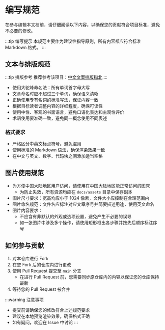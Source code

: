 # 编写规范

在参与编辑本文档前，请仔细阅读以下内容，以确保您的贡献符合项目标准，避免不必要的修改。

:::tip 编写提示
本规范主要作为建议性指导原则，所有内容都应符合标准 Markdown 格式。
:::

## 文本与排版规范

:::tip 排版参考
推荐参考该项目：[中文文案排版指北](https://github.com/sparanoid/chinese-copywriting-guidelines/blob/master/README.zh-Hans.md)
:::

- 使用大驼峰命名法：所有单词首字母大写
- 文章命名时应不超过三个单词，确保语义清晰
- 正确使用专有名词的标准写法，保证内容一致
- 根据目标读者调整内容的详细程度，确保可读性
- 使用中性、客观的书面语言，避免口语化表达和主观性评价
- 术语使用要准确一致，避免同一概念使用不同表述

### 格式要求

- 严格区分中英文标点符号，避免混用
- 使用标准的 Markdown 语法，确保渲染效果一致
- 在中文与英文、数字、代码块之间添加适当空格

## 图片使用规范

- 为方便中国大陆地区用户访问，请使用在中国大陆地区能正常访问的图床
  - 为防止失效，所有资源均应在 `docs/assets` 目录中保存副本
- 图片尺寸要求：宽高均应小于 1024 像素，文件大小应控制在合理范围内
- 图片命名规范：文件名应标注对应文章序号并简要描述用途，使用英文命名
- 图片内容要求：
  - 不应含有非默认的外观或选项设置，避免产生不必要的误导
  - 如一张图片中涉及多个操作，请使用矩形框出各步骤并按先后顺序标注序号

## 如何参与贡献

1. 对本仓库进行 Fork
2. 在您 Fork 后的仓库内进行更改
3. 使用 Pull Request 提交至 `main` 分支
   - 在进行 Pull Request 前，您需要同步原仓库内的内容以保证您的仓库保持最新
4. 等待您的 Pull Request 被合并

:::warning 注意事项

- 提交前请确保您的修改符合上述规范要求
- 建议在本地预览渲染效果，确保格式正确
- 如有疑问，欢迎在 Issue 中讨论
:::

